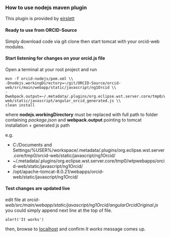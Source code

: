 ### How to use nodejs maven plugin

This plugin is provided by [eirslett](https://github.com/eirslett/frontend-maven-plugin)

#### Ready to use from ORCID-Source

Simply download code via git clone then start tomcat with your orcid-web modules.

#### Start listening for changes on your orcid.js file

Open a terminal at your root project and run

    mvn -f orcid-nodejs/pom.xml \\
    -Dnodejs.workingDirectory=~/git/ORCID-Source/orcid-web/src/main/webapp/static/javascript/ng1Orcid \\
    -Dwebpack.output=~/.metadata/.plugins/org.eclipse.wst.server.core/tmp0/wtpwebapps/orcid-web/static/javascript/angular_orcid_generated.js \\
    clean install

where **nodejs.workingDirectory** must be replaced with full path to folder containing _package.json_ and **webpack.output** pointing to tomcat installation + generated js path

e.g.

* C:/Documents and Settings/%USER%/workspace/.metadata/.plugins/org.eclipse.wst.server.core/tmp0/orcid-web/static/javascript/ng1Orcid/
* ~/.metadata/.plugins/org.eclipse.wst.server.core/tmp0/wtpwebapps/orcid-web/static/javascript/ng1Orcid/
* /opt/apache-tomcat-8.0.21/webapps/orcid-web/static/javascript/ng1Orcid/

#### Test changes are updated live

edit file at _orcid-web/src/main/webapp/static/javascript/ng1Orcid/angularOrcidOriginal.js_
you could simply append next line at the top of file.

    alert('It works')
    
then, browse to [localhost](https://localhost:8443/orcid-web/) and confirm _It works_ message comes up.

